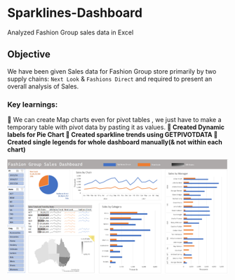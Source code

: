 # Sparklines-Dashboard
Analyzed Fashion Group sales data in Excel

## Objective
We have been given Sales data for Fashion Group store primarily by two supply chains: ``Next Look`` & ``Fashions Direct`` and required to present an overall analysis of Sales.

### Key learnings:
📌 We can create Map charts even for pivot tables , we just have to make a temporary table with pivot data by pasting it as values. <b>
📌 Created Dynamic labels for Pie Chart  <b>
📌 Created sparkline trends using GETPIVOTDATA  <b>
📌 Created single legends for whole dashboard manually(& not within each chart)  <b>

![FG Sales Dashboard](https://github.com/manishankarjha/Sparklines-Dashboard/blob/main/FG%20Sales%20Dashboard.png)
